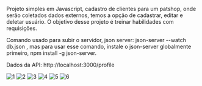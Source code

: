 Projeto simples em Javascript, cadastro de clientes para um patshop, onde serão coletados dados externos, temos a opção de cadastrar, editar e deletar usuário. O objetivo desse projeto é treinar habilidades com requisições.

Comando usado para subir o servidor, json server: json-server --watch db.json , mas para usar esse comando, instale o json-server globalmente primeiro, npm install -g json-server.

Dados da API: http://localhost:3000/profile

![1](https://github.com/user-attachments/assets/e8aee642-2929-4af1-9106-f416bd2c14ef)
![2](https://github.com/user-attachments/assets/2a9a1bba-e56a-4f42-b9b1-b416f26f8660)
![3](https://github.com/user-attachments/assets/9d7fa93f-12ec-49b3-a71a-d6236c2fcd64)
![4](https://github.com/user-attachments/assets/b619bc29-300f-4122-a76a-a1914cea40c8)
![5](https://github.com/user-attachments/assets/303f5f49-ec18-4c02-963f-dad4d6bc0013)
![6](https://github.com/user-attachments/assets/79c207cb-6477-4e1f-8e37-c29a3f3477db)

